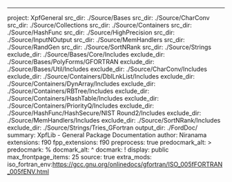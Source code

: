 ---
project: XpfGeneral
src_dir: ./Source/Bases
src_dir: ./Source/CharConv
src_dir: ./Source/Collections
src_dir: ./Source/Containers
src_dir: ./Source/HashFunc
src_dir: ./Source/HighPrecision
src_dir: ./Source/InputNOutput
src_dir: ./Source/MemHandlers
src_dir: ./Source/RandGen
src_dir: ./Source/SortNRank
src_dir: ./Source/Strings
exclude_dir: ./Source/Bases/Core/Includes
exclude_dir: ./Source/Bases/PolyForms/GFORTRAN
exclude_dir: ./Source/Bases/Util/Includes
exclude_dir: ./Source/CharConv/Includes
exclude_dir: ./Source/Containers/DblLnkList/Includes
exclude_dir: ./Source/Containers/DynArray/Includes
exclude_dir: ./Source/Containers/RBTree/Includes
exclude_dir: ./Source/Containers/HashTable/Includes
exclude_dir: ./Source/Containers/PriorityQ/Includes
exclude_dir: ./Source/HashFunc/HashSecure/NIST Round2/Includes
exclude_dir: ./Source/MemHandlers/Includes
exclude_dir: ./Source/SortNRank/Includes
exclude_dir: ./Source/Strings/Tries_GFortran
output_dir: ./FordDoc/
summary: XpfLib - General Package Documentation
author: Niranama
extensions: f90
fpp_extensions: f90
preprocess: true
predocmark_alt: >
predocmark: %
docmark_alt: ^
docmark: !
display: public
max_frontpage_items: 25
source: true
extra_mods: iso_fortran_env:https://gcc.gnu.org/onlinedocs/gfortran/ISO_005fFORTRAN_005fENV.html

